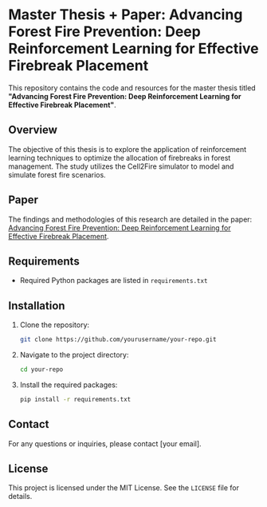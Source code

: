# Master Thesis + Paper: Advancing Forest Fire Prevention: Deep Reinforcement Learning for Effective Firebreak Placement

This repository contains the code and resources for the master thesis titled **"Advancing Forest Fire Prevention: Deep Reinforcement Learning for Effective Firebreak Placement"**.

## Overview

The objective of this thesis is to explore the application of reinforcement learning techniques to optimize the allocation of firebreaks in forest management. The study utilizes the Cell2Fire simulator to model and simulate forest fire scenarios.

## Paper

The findings and methodologies of this research are detailed in the paper: [Advancing Forest Fire Prevention: Deep Reinforcement Learning for Effective Firebreak Placement](https://arxiv.org/abs/2404.08523).


## Requirements

- Required Python packages are listed in `requirements.txt`

## Installation

1. Clone the repository:
    ```sh
    git clone https://github.com/yourusername/your-repo.git
    ```
2. Navigate to the project directory:
    ```sh
    cd your-repo
    ```
3. Install the required packages:
    ```sh
    pip install -r requirements.txt
    ```


## Contact

For any questions or inquiries, please contact [your email].

## License

This project is licensed under the MIT License. See the `LICENSE` file for details.

